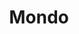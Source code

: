 ---
title: Mondo
WIP: false
tag: Hackathon
isProject: true
description: A website for visualising your savings, made for MLH Prime 2017.
languages: [JS, THREEJS, MONGODB, HTML, CSS, EXPRESS]
thumbnail: http://via.placeholder.com/640x320.png?text=Background-image
---